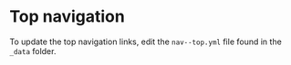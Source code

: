 ---
---

# Top navigation 
To update the top navigation links, edit the `nav--top.yml` file found in the `_data` folder.
